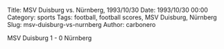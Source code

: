 Title: MSV Duisburg vs. Nürnberg, 1993/10/30
Date: 1993/10/30 00:00
Category: sports
Tags: football, football scores, MSV Duisburg, Nürnberg
Slug: msv-duisburg-vs-nurnberg
Author: carbonero


MSV Duisburg 1 - 0 Nürnberg
